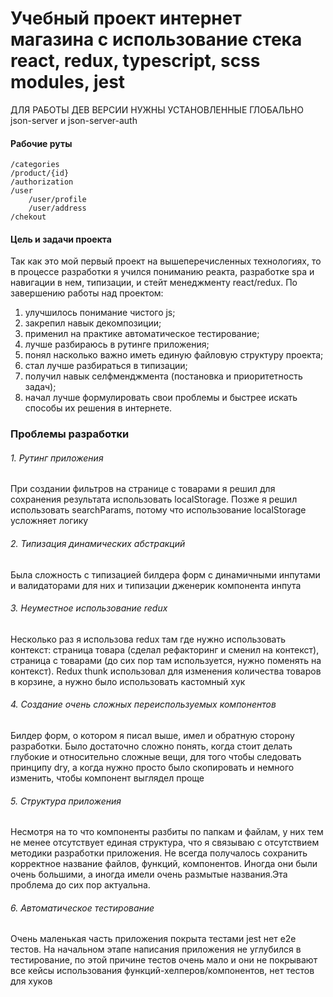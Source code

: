 Учебный проект интернет магазина с использование стека react, redux, typescript, scss modules, jest
========================

ДЛЯ РАБОТЫ ДЕВ ВЕРСИИ НУЖНЫ УСТАНОВЛЕННЫЕ ГЛОБАЛЬНО json-server и json-server-auth

#### Рабочие руты

	/categories
	/product/{id}
	/authorization
	/user
		/user/profile
		/user/address
	/chekout
#### Цель и задачи проекта
Так как это мой первый проект на вышеперечисленных технологиях, то в процессе разработки я учился пониманию реакта, разработке spa и навигации в нем, типизации, и стейт менеджменту react/redux. По завершению работы над проектом:
1) улучшилось понимание чистого js;
2) закрепил навык декомпозиции;
3) применил на практике автоматическое тестирование;
4) лучше разбираюсь в рутинге приложения;
5) понял насколько важно иметь единую файловую структуру проекта;
6) стал лучше разбираться в типизации;
7) получил навык селфменджмента (постановка и приоритетность задач);
8) начал лучше формулировать свои проблемы и быстрее искать способы их решения в интернете.



### Проблемы разработки
###### 1. Рутинг приложения
При создании фильтров на странице с товарами я решил для сохранения результата использовать localStorage. Позже я решил использовать searchParams, потому что использование localStorage усложняет логику
###### 2. Типизация динамических абстракций
Была сложность с типизацией билдера форм с динамичными инпутами и валидаторами для них и типизации дженерик компонента инпута

###### 3. Неуместное использование redux 
Несколько раз я использова redux там где нужно использовать контекст: страница товара (сделал рефакторинг и сменил на контекст), страница с товарами (до сих пор там используется, нужно поменять на контекст).
Redux thunk использовал для изменения количества товаров в корзине, а нужно было использовать кастомный хук

###### 4. Создание очень сложных переиспользуемых компонентов
Билдер форм, о котором я писал выше, имел и обратную сторону разработки. Было достаточно сложно понять, когда стоит делать глубокие и относительно сложные вещи, для того чтобы следовать принципу dry, а когда нужно просто было скопировать и немного изменить, чтобы компонент выглядел проще

###### 5. Структура приложения
Несмотря на то что компоненты разбиты по папкам и файлам, у них тем не менее отсутствует единая структура,  что я связываю с отсутствием методики разработки приложения.
Не всегда получалось сохранить корректное название  файлов, функций, компонентов. Иногда они были очень большими, а иногда имели очень размытые названия.Эта проблема до сих пор актуальна.

###### 6. Автоматическое тестирование 
Очень маленькая часть приложения покрыта тестами jest нет e2e тестов. На начальном этапе написания приложения не углубился в тестирование, по этой причине тестов очень мало и они не покрывают все кейсы использования функций-хелперов/компонентов, нет тестов для хуков

